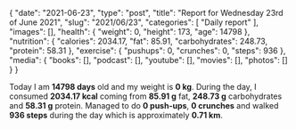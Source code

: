 {
    "date": "2021-06-23",
    "type": "post",
    "title": "Report for Wednesday 23rd of June 2021",
    "slug": "2021\/06\/23",
    "categories": [
        "Daily report"
    ],
    "images": [],
    "health": {
        "weight": 0,
        "height": 173,
        "age": 14798
    },
    "nutrition": {
        "calories": 2034.17,
        "fat": 85.91,
        "carbohydrates": 248.73,
        "protein": 58.31
    },
    "exercise": {
        "pushups": 0,
        "crunches": 0,
        "steps": 936
    },
    "media": {
        "books": [],
        "podcast": [],
        "youtube": [],
        "movies": [],
        "photos": []
    }
}

Today I am <strong>14798 days</strong> old and my weight is <strong>0 kg</strong>. During the day, I consumed <strong>2034.17 kcal</strong> coming from <strong>85.91 g</strong> fat, <strong>248.73 g</strong> carbohydrates and <strong>58.31 g</strong> protein. Managed to do <strong>0 push-ups</strong>, <strong>0 crunches</strong> and walked <strong>936 steps</strong> during the day which is approximately <strong>0.71 km</strong>.